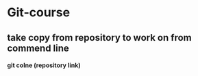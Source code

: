 # Git-course

## take copy from repository to work on from commend line
#### git colne (repository link)
